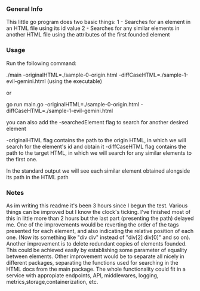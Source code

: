 ### General Info

This little go program does two basic things:
1 - Searches for an element in an HTML file using its id value
2 - Searches for any similar elements in another HTML file using the attributes of the first founded element

### Usage

Run the following command:

./main -originalHTML=./sample-0-origin.html -diffCaseHTML=./sample-1-evil-gemini.html (using the executable)

or

go run main.go -originalHTML=./sample-0-origin.html -diffCaseHTML=./sample-1-evil-gemini.html

you can also add the -searchedElement   flag to search for another desired element

-originalHTML flag contains the path to the origin HTML, in which we will search for the element's id and obtain it
-diffCaseHTML flag contains the path to the target HTML, in which we will search for any similar elements to the first one.

In the standard output we will see each similar element obtained alongside its path in the HTML path


### Notes
As im writing this readme it's been 3 hours since I begun the test. Various things can be improved but I know the clock's ticking.
I've finished most of this in little more than 2 hours but the last part (presenting the path) delayed me.
One of the improvements would be reverting the order of the tags presented for each element, and also indicating the relative position of each one.
(Now its something like "div div" instead of "div[2] div[0]" and so on).
Another improvement is to delete redundant copies of elements founded. This could be achieved easily by establishing some parameter of equality between elements.
Other improvement would be to separate all nicely in different packages, separating the functions used for searching in the HTML docs from the main package.
The whole functionality could fit in a service with appropiate endpoints, API, middlewares, logging, metrics,storage,containerization, etc.
